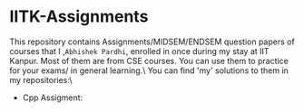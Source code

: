 # IITK-Assignments
This repository contains Assignments/MIDSEM/ENDSEM question papers of courses that I ,```Abhishek Pardhi```, enrolled in once during my stay at IIT Kanpur. Most of them are from CSE courses. You can use them to practice for your exams/ in general learning.\\
You can find 'my' solutions to them in my repositories:\
- Cpp Assigment: 
